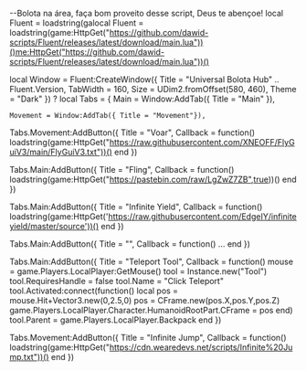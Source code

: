--Bolota na área, faça bom proveito desse script, Deus te abençoe!
local Fluent = loadstring(galocal Fluent = loadstring(game:HttpGet("https://github.com/dawid-scripts/Fluent/releases/latest/download/main.lua"))()me:HttpGet("https://github.com/dawid-scripts/Fluent/releases/latest/download/main.lua"))()

local Window = Fluent:CreateWindow({
    Title = "Universal Bolota Hub" .. Fluent.Version,
    TabWidth = 160, Size = UDim2.fromOffset(580, 460), Theme = "Dark"
})
?
local Tabs = {
    Main = Window:AddTab({ Title = "Main" }),
    
    Movement = Window:AddTab({ Title = "Movement"}),
     
 Tabs.Movement:AddButton({ Title = "Voar", Callback = function() loadstring(game:HttpGet("https://raw.githubusercontent.com/XNEOFF/FlyGuiV3/main/FlyGuiV3.txt"))() end })
 
 Tabs.Main:AddButton({ Title = "Fling", Callback = function() loadstring(game:HttpGet("https://pastebin.com/raw/LgZwZ7ZB",true))() end })
 
 Tabs.Main:AddButton({ Title = "Infinite Yield", Callback = function() loadstring(game:HttpGet('https://raw.githubusercontent.com/EdgeIY/infiniteyield/master/source'))() end })
 
 Tabs.Main:AddButton({ Title = "", Callback = function() ... end })
 
 Tabs.Main:AddButton({ Title = "Teleport Tool", Callback = function() mouse = game.Players.LocalPlayer:GetMouse()
tool = Instance.new("Tool")
tool.RequiresHandle = false
tool.Name = "Click Teleport"
tool.Activated:connect(function()
local pos = mouse.Hit+Vector3.new(0,2.5,0)
pos = CFrame.new(pos.X,pos.Y,pos.Z)
game.Players.LocalPlayer.Character.HumanoidRootPart.CFrame = pos
end)
tool.Parent = game.Players.LocalPlayer.Backpack end })

 Tabs.Movement:AddButton({ Title = "Infinite Jump", Callback = function() loadstring(game:HttpGet("https://cdn.wearedevs.net/scripts/Infinite%20Jump.txt"))() end })
 
 
 
